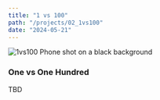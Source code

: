 ```yaml
---
title: "1 vs 100"
path: "/projects/02_1vs100"
date: "2024-05-21"
---
```


<imgwrapper style="{ background-color: #3e3b3d; }">
  <img src="/projects/1vs100.jpg" alt="1vs100 Phone shot on a black background">
</imgwrapper>

### One vs One Hundred

TBD
